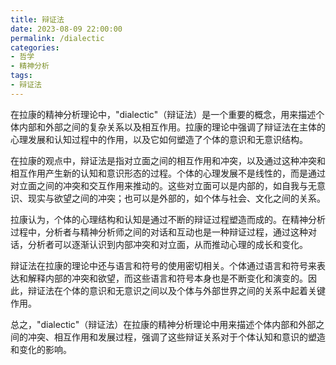 ```yaml
---
title: 辩证法
date: 2023-08-09 22:00:00
permalink: /dialectic
categories:
- 哲学
- 精神分析
tags:
- 辩证法
---
```


在拉康的精神分析理论中，"dialectic"（辩证法）是一个重要的概念，用来描述个体内部和外部之间的复杂关系以及相互作用。拉康的理论中强调了辩证法在主体的心理发展和认知过程中的作用，以及它如何塑造了个体的意识和无意识结构。

在拉康的观点中，辩证法是指对立面之间的相互作用和冲突，以及通过这种冲突和相互作用产生新的认知和意识形态的过程。个体的心理发展不是线性的，而是通过对立面之间的冲突和交互作用来推动的。这些对立面可以是内部的，如自我与无意识、现实与欲望之间的冲突；也可以是外部的，如个体与社会、文化之间的关系。

拉康认为，个体的心理结构和认知是通过不断的辩证过程塑造而成的。在精神分析过程中，分析者与精神分析师之间的对话和互动也是一种辩证过程，通过这种对话，分析者可以逐渐认识到内部冲突和对立面，从而推动心理的成长和变化。

辩证法在拉康的理论中还与语言和符号的使用密切相关。个体通过语言和符号来表达和解释内部的冲突和欲望，而这些语言和符号本身也是不断变化和演变的。因此，辩证法在个体的意识和无意识之间以及个体与外部世界之间的关系中起着关键作用。

总之，"dialectic"（辩证法）在拉康的精神分析理论中用来描述个体内部和外部之间的冲突、相互作用和发展过程，强调了这些辩证关系对于个体认知和意识的塑造和变化的影响。
